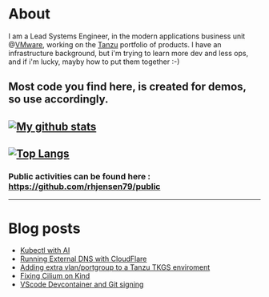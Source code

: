 # About
I am a Lead Systems Engineer, in the modern applications business unit @[VMware](https://www.vmware.com), working on the [Tanzu](https://tanzu.vmware.com) portfolio of products.
I have an infrastructure background, but i'm trying to learn more dev and less ops, and if i'm lucky, mayby how to put them together :-)

Most code you find here, is created for demos, so use accordingly. 
---
[![My github stats](https://github-readme-stats.vercel.app/api?username=rhjensen79&count_private=true&show_icons=true)](https://github.com/anuraghazra/github-readme-stats)
---
[![Top Langs](https://github-readme-stats.vercel.app/api/top-langs/?username=rhjensen79)](https://github.com/anuraghazra/github-readme-stats)
---
### Public activities can be found here : https://github.com/rhjensen79/public

---

# Blog posts
<!-- BLOG-POST-LIST:START -->
- [Kubectl with AI](https://www.robert-jensen.dk/posts/2024-kubectl-with-local-ai/)
- [Running External DNS with CloudFlare](https://www.robert-jensen.dk/posts/2024-external-dns-with-cloudflare/)
- [Adding extra vlan/portgroup to a Tanzu TKGS enviroment](https://www.robert-jensen.dk/posts/2024-add-vlan-to-tanzu/)
- [Fixing Cilium on Kind](https://www.robert-jensen.dk/posts/2024-fixing-cilium-with-kind/)
- [VScode Devcontainer and Git signing](https://www.robert-jensen.dk/posts/2023-devcontainer-and-git-signing/)
<!-- BLOG-POST-LIST:END -->

<!--
**rhjensen79/rhjensen79** is a ✨ _special_ ✨ repository because its `README.md` (this file) appears on your GitHub profile.

Here are some ideas to get you started:

- 🔭 I’m currently working on ...
- 🌱 I’m currently learning ...
- 👯 I’m looking to collaborate on ...
- 🤔 I’m looking for help with ...
- 💬 Ask me about ...
- 📫 How to reach me: ...
- 😄 Pronouns: ...
- ⚡ Fun fact: ...
-->
